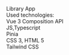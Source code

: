 Library App 
</br>
Used technologies: </br>
Vue 3 Composition API </br>
JS,Typescript </br>
Pinia </br>
CSS 3, HTML 5</br>
Tailwind CSS 
